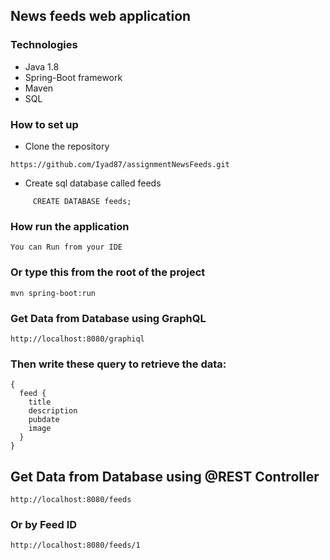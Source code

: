 
## News feeds web application  
### Technologies
 - Java 1.8
 - Spring-Boot framework
 - Maven 
 - SQL

### How to set up 
 * Clone the repository
 ```
https://github.com/Iyad87/assignmentNewsFeeds.git
```

* Create sql database called feeds

```
     CREATE DATABASE feeds;
```



### How  run the application

```
You can Run from your IDE 

```

### Or type this from the root of the project

```
mvn spring-boot:run

```




### Get Data from Database using GraphQL

```
http://localhost:8080/graphiql

```


### Then write these query to retrieve the data:

```
{
  feed {
    title
    description
    pubdate
    image
  }
}
```

## Get Data from Database using @REST Controller

```
http://localhost:8080/feeds

``` 

### Or by Feed ID 


```
http://localhost:8080/feeds/1

``` 

  





